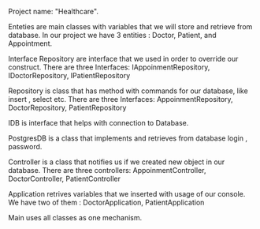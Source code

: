 Project name: "Healthcare".

Enteties are main classes with variables that we will store  and retrieve from database. 
In our project we have 3 entities : Doctor, Patient, and Appointment.

Interface Repository are interface that we used in order to override our construct. 
There are three Interfaces: IAppoinmentRepository, IDoctorRepository, IPatientRepository

Repository is class that has method with commands for our database, like insert , select etc.
There are three Interfaces: AppoinmentRepository, DoctorRepository, PatientRepository

IDB is interface that helps with connection to Database.

PostgresDB is a class that implements and retrieves from database login , password.

Controller is a class that notifies us if we created new object in our database.
There are three controllers: AppoinmentController, DoctorController, PatientController

Application retrives variables that we inserted with usage of our console. 
We have two of them : DoctorApplication, PatientApplication

Main uses all classes as one mechanism.

